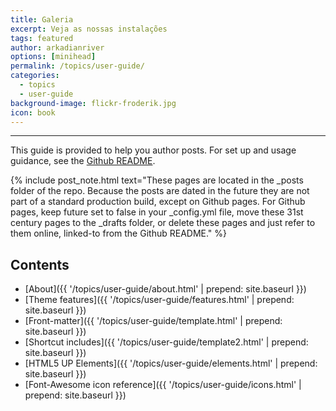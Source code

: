 ```yaml
---
title: Galeria  
excerpt: Veja as nossas instalações
tags: featured
author: arkadianriver
options: [minihead]
permalink: /topics/user-guide/
categories:
  - topics
  - user-guide
background-image: flickr-froderik.jpg
icon: book
---
```


<hr />

This guide is provided to help you author posts. For set up and usage guidance,
see the [Github README](https://github.com/arkadianriver/arkadianriver.com).

{% include post_note.html text="These pages are located in the _posts folder of the repo. Because the posts are dated in the future they are not part of a standard production build, except on Github pages. For Github pages, keep future set to false in your _config.yml file, move these 31st century pages to the _drafts folder, or delete these pages and just refer to them online, linked-to from the Github README." %}

## Contents

- [About]({{ '/topics/user-guide/about.html' | prepend: site.baseurl }})
- [Theme features]({{ '/topics/user-guide/features.html' | prepend: site.baseurl }})
- [Front-matter]({{ '/topics/user-guide/template.html' | prepend: site.baseurl }})
- [Shortcut includes]({{ '/topics/user-guide/template2.html' | prepend: site.baseurl }})
- [HTML5 UP Elements]({{ '/topics/user-guide/elements.html' | prepend: site.baseurl }})
- [Font-Awesome icon reference]({{ '/topics/user-guide/icons.html' | prepend: site.baseurl }})
